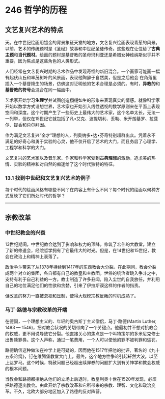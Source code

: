 # 246 哲学的历程

## 文艺复兴艺术的特点

天。在中世纪绘画用镀金的背景象征天堂的地方，文艺复兴绘画表现青葱的风景。以前，艺术的传统题材是《圣经》故事和中世纪圣徒传奇。这些现在让位给了**古典主题**和**当代题材**。绘画的题材是基督教的圣母玛利亚还是希腊女神维纳斯似乎并不重要，因为焦点是这些角色的人类形式。

人们经常在文艺复兴时期的艺术作品中发现奇怪的新旧混合。一个画家可能画一幅有起伏山丘和丰茂树叶的风景画，表现他陶醉于自然美，但是之后他会 在角落里插入一个基督降生的场景，仿佛这对证明他的艺术合理是必须的。有时，**异教的**和**基督教的符号**会混合在同一幅画中。

艺术家开始学习**生理学**并试图创造栩栩如生的形象来表现真实的情感。就像科学家开始以数学方式设想世界，艺术家也开始引入线性透视的数学原则来在平面上表现空间和深度。这个时期产生了一些历史上最伟大的艺术家，这个名单太长，无法一一列举，但仅在15世纪它就包括了凡•艾克、波提切利、丢勒、米开朗基罗、拉斐尔、提香和荷尔拜因。

作为满足文艺复兴“全才”理想的人，列奥纳多•达•芬奇特别超群出众。凭着永不满足的好奇心和勇于实验的心灵，他不仅开启了艺术的大门，而且务启了心理学、工程学和科学的大门。

文艺复兴的艺术家以及音乐家、作家和科学家受到**古典理想**的激励，追求美的热情、实验的精神和对自然的痴迷给了这个时代独特的特征。

### 13.1 找到中世纪和文艺复兴艺术的例子

每个时代的绘画风格有哪些不同？在内容上有什么不同？每个时代的绘画以何种方式反映了它们所处时代的哲学？

---

## 宗教改革

### 中世纪教会的兴衰

13世纪期间，中世纪教会达到了影响和权力的顶峰。修筑了宏伟的大教堂，建立了新的修道会，经院哲学拥有了它最伟大的时光。但是，在14世纪和15世纪，教会在政治上和精神上衰落了。

政治争斗带来了从1378年持续到1417年的东西教会大分裂。在此期间，教会分裂成两个对立的集团，各自都有自己的教皇和主教团。世俗的统治者跳入争斗之中，支持有利于自己利益的一方。教士制造了许多丑闻，陷入尘世的自我放任，并利用自己的地位满足他们的性欲和贪婪，引来了伊拉斯谟这样的作者的指责。

但改革的努力一直被忽视和压制，使得大规模宗教反叛的时机成熟了。

### 马丁·路德与宗教改革的开端

在德国，一个理想主义的、年轻的奥古斯丁主义僧侣，马丁·路德(Martin Luther, 1483 — 1546)，把对教会状况的关切带向了一个关键点。他最初并不想对抗教会的权威，更不用说导致它分裂。他直接关心的焦点是一个叫特策尔的多米尼克修士出售赎罪券。这个人声称，通过一笔费用，一个人可以使他的罪不被判罪和惩罚。

路德确信这种做法在神学上是可疑的，因而他在1517年把他的批评，著名的《九十五条论纲》，钉在维腾堡教堂大门上。最终，这个地方性争论引起轩然大波，以至上达罗马。这个时候，特赦问题已经超出赎罪券的问题扩大到有关神学和教会权威的根本问题。

当教会和路德都拒绝从他们的立场上后退时，教皇利奥十世在1520年发现，必须把路德逐出教会。由此开始了宗教改革和它所带来的宗教、理智、文化和政治变革。不久，北欧大部分地区加入了路德的反对阵营。